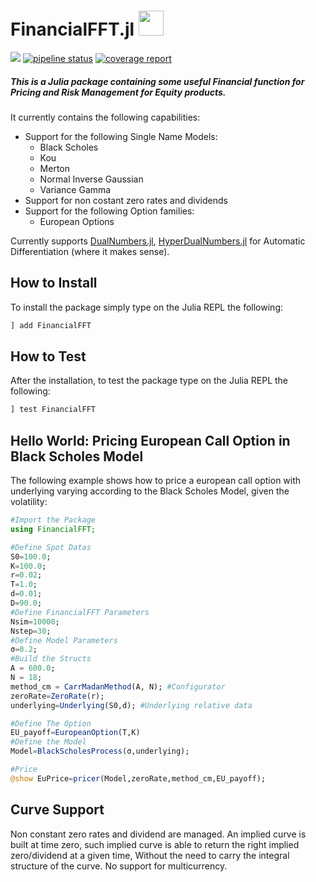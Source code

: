 # FinancialFFT.jl <img src="etc/logo.png" width="40">  

[![](https://img.shields.io/badge/docs-dev-blue.svg)](https://rcalxrc08.gitlab.io/FinancialFFT.jl/)
[![pipeline status](https://gitlab.com/rcalxrc08/FinancialFFT.jl/badges/master/pipeline.svg)](https://gitlab.com/rcalxrc08/FinancialFFT.jl/commits/master) [![coverage report](https://gitlab.com/rcalxrc08/FinancialFFT.jl/badges/master/coverage.svg)](https://gitlab.com/rcalxrc08/FinancialFFT.jl/commits/master)
##### This is a Julia package containing some useful Financial function for Pricing and Risk Management for Equity products.

It currently contains the following capabilities:

- Support for the following Single Name Models:
    - Black Scholes
    - Kou
    - Merton
    - Normal Inverse Gaussian
    - Variance Gamma
- Support for non costant zero rates and dividends
- Support for the following Option families:
    - European Options 

Currently supports [DualNumbers.jl](https://github.com/JuliaDiff/DualNumbers.jl), [HyperDualNumbers.jl](https://github.com/JuliaDiff/HyperDualNumbers.jl)
for Automatic Differentiation (where it makes sense).

## How to Install
To install the package simply type on the Julia REPL the following:
```julia
] add FinancialFFT
```
## How to Test
After the installation, to test the package type on the Julia REPL the following:
```julia
] test FinancialFFT
```
## Hello World: Pricing European Call Option in Black Scholes Model
The following example shows how to price a european call option with underlying varying according to the Black Scholes Model, given the volatility:
```julia
#Import the Package
using FinancialFFT;

#Define Spot Datas
S0=100.0;
K=100.0;
r=0.02;
T=1.0;
d=0.01;
D=90.0;
#Define FinancialFFT Parameters
Nsim=10000;
Nstep=30;
#Define Model Parameters
σ=0.2;
#Build the Structs
A = 600.0;
N = 18;
method_cm = CarrMadanMethod(A, N); #Configurator
zeroRate=ZeroRate(r);
underlying=Underlying(S0,d); #Underlying relative data

#Define The Option
EU_payoff=EuropeanOption(T,K)
#Define the Model
Model=BlackScholesProcess(σ,underlying);

#Price
@show EuPrice=pricer(Model,zeroRate,method_cm,EU_payoff);
```

## Curve Support
Non constant zero rates and dividend are managed.
An implied curve is built at time zero, such implied curve is able to return the right implied zero/dividend at a given time,
Without the need to carry the integral structure of the curve.
No support for multicurrency.